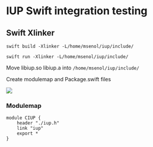 # IUP Swift integration testing

## Swift Xlinker
```swift build -Xlinker -L/home/msenol/iup/include/```

```swift run -Xlinker -L/home/msenol/iup/include/```


Move libiup.so libiup.a into ```/home/msenol/iup/include/```

Create modulemap and Package.swift files

<img src="https://github.com/msenol86/iup-swift/blob/master/iup_lib_structure.png">


### Modulemap

```
module CIUP {
    header "./iup.h"
    link "iup"
    export *
}
```

```